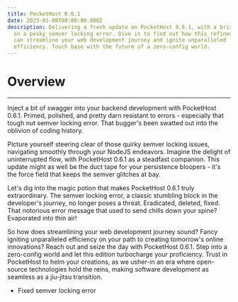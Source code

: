 ```yaml
---
title: PocketHost 0.6.1
date: 2023-01-08T00:00:00.000Z
description: Delivering a fresh update on PocketHost 0.6.1, with a brisk fix
  on a pesky semver locking error. Dive in to find out how this refined version
  can streamline your web development journey and ignite unparalleled
  efficiency. Touch base with the future of a zero-config world.
---
```


# Overview

---

Inject a bit of swagger into your backend development with PocketHost 0.6.1. Primed, polished, and pretty darn resistant to errors - especially that tough nut semver locking error. That bugger's been swatted out into the oblivion of coding history.

Picture yourself steering clear of those quirky semver locking issues, navigating smoothly through your NodeJS endeavors. Imagine the delight of uninterrupted flow, with PocketHost 0.6.1 as a steadfast companion. This update might as well be the duct tape for your persistence bloopers - it's the force field that keeps the semver glitches at bay.

Let's dig into the magic potion that makes PocketHost 0.6.1 truly extraordinary. The semver locking error, a classic stumbling block in the developer's journey, no longer poses a threat. Eradicated, deleted, fixed. That notorious error message that used to send chills down your spine? Evaporated into thin air!

So how does streamlining your web development journey sound? Fancy igniting unparalleled efficiency on your path to creating tomorrow's online innovations? Reach out and seize the day with PocketHost 0.6.1. Step into a zero-config world and let this edition turbocharge your proficiency. Trust in PocketHost to helm your creations, as we usher-in an era where open-source technologies hold the reins, making software development as seamless as a jiu-jitsu transition.

- Fixed semver locking error
